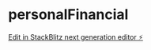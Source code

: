 # personalFinancial

[Edit in StackBlitz next generation editor ⚡️](https://stackblitz.com/~/github.com/Zerhal/personalFinancial)